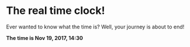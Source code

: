 # The real time clock!

Ever wanted to know what the time is? Well, your journey is about to end!

**The time is Nov 19, 2017, 14:30**